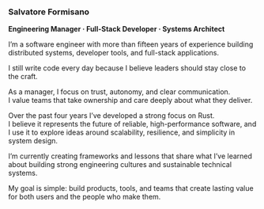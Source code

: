 ### **Salvatore Formisano**  
**Engineering Manager · Full-Stack Developer · Systems Architect**

I’m a software engineer with more than fifteen years of experience building distributed systems, developer tools, and full-stack applications.

I still write code every day because I believe leaders should stay close to the craft.

As a manager, I focus on trust, autonomy, and clear communication.  
I value teams that take ownership and care deeply about what they deliver.

Over the past four years I’ve developed a strong focus on Rust.  
I believe it represents the future of reliable, high-performance software, and I use it to explore ideas around scalability, resilience, and simplicity in system design.

I’m currently creating frameworks and lessons that share what I’ve learned about building strong engineering cultures and sustainable technical systems.  

My goal is simple: build products, tools, and teams that create lasting value for both users and the people who make them.
